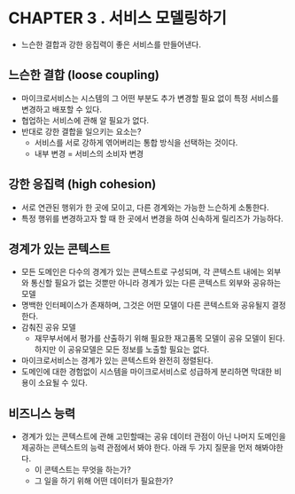 # CHAPTER 3 . 서비스 모델링하기
- 느슨한 결합과 강한 응집력이 좋은 서비스를 만들어낸다.

## 느슨한 결합 (loose coupling)
- 마이크로서비스는 시스템의 그 어떤 부분도 추가 변경할 필요 없이 특정 서비스를 변경하고 배포할 수 있다.
- 협업하는 서비스에 관해 알 필요가 없다.
- 반대로 강한 결합을 일으키는 요소는?
  - 서비스를 서로 강하게 엮어버리는 통합 방식을 선택하는 것이다.
  - 내부 변경 = 서비스의 소비자 변경
  
## 강한 응집력 (high cohesion)
- 서로 연관된 행위가 한 곳에 모이고, 다른 경계와는 가능한 느슨하게 소통한다.
- 특정 행위를 변경하고자 할 때 한 곳에서 변경을 하여 신속하게 릴리즈가 가능하다.

## 경계가 있는 콘텍스트
- 모든 도메인은 다수의 경계가 있는 콘텍스트로 구성되며, 각 콘텍스트 내에는 외부와 통신할 필요가 없는 것뿐만 아니라 경계가 있는 다른 콘텍스트 외부와 공유하는 모델
- 명백한 인터페이스가 존재하며, 그것은 어떤 모델이 다른 콘텍스트와 공유될지 결정한다.
- 감춰진 공유 모델
  - 재무부서에서 평가를 산출하기 위해 필요한 재고품목 모델이 공유 모델이 된다. 하지만 이 공유모델은 모든 정보를 노출할 필요는 없다.
- 마이크로서비스는 경계가 있는 콘텍스트와 완전히 정렬된다.
- 도메인에 대한 경험없이 시스템을 마이크로서비스로 성급하게 분리하면 막대한 비용이 소요될 수 있다.

## 비즈니스 능력
- 경계가 있는 콘텍스트에 관해 고민할때는 공유 데이터 관점이 아닌 나머지 도메인을 제공하는 콘텍스트의 능력 관점에서 봐야 한다. 아래 두 가지 질문을 먼저 해봐야한다.
  - 이 콘텍스트는 무엇을 하는가?
  - 그 일을 하기 위해 어떤 데이터가 필요한가?






